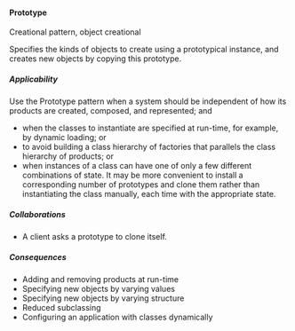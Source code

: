 #### Prototype

Creational pattern, object creational

Specifies the kinds of objects to create using a prototypical instance, and creates new objects by copying this prototype.

##### Applicability

Use the Prototype pattern when a system should be independent of how its products are created, composed, and represented; and

 * when the classes to instantiate are specified at run-time, for example, by dynamic loading; or
 * to avoid building a class hierarchy of factories that parallels the class hierarchy of products; or
 * when instances of a class can have one of only a few different combinations of state. It may be more convenient to install a corresponding number of prototypes and clone them rather than instantiating the class manually, each time with the appropriate state.

##### Collaborations

 * A client asks a prototype to clone itself.

##### Consequences

 * Adding and removing products at run-time
 * Specifying new objects by varying values
 * Specifying new objects by varying structure
 * Reduced subclassing
 * Configuring an application with classes dynamically
